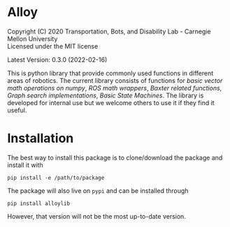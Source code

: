 # Alloy
Copyright (C) 2020 Transportation, Bots, and Disability Lab - Carnegie Mellon University  
Licensed under the MIT license

Latest Version: 0.3.0 (2022-02-16)

This is python library that provide commonly used functions in different areas of robotics. The current library consists of functions for *basic vector math operations on numpy*, *ROS math wrappers*, *Baxter related functions*, *Graph search implementations*, *Basic State Machines*. The library is developed for internal use but we welcome others to use it if they find it useful.


# Installation
The best way to install this package is to clone/download the package and install it with
```
pip install -e /path/to/package
```

The package will also live on `pypi` and can be installed through
```
pip install alloylib
```
However, that version will not be the most up-to-date version.